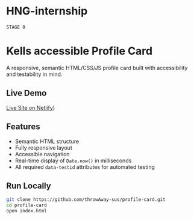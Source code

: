 # HNG-internship

    STAGE 0
     
# Kells accessible Profile Card

A responsive, semantic HTML/CSS/JS profile card built with accessibility and testability in mind.

## Live Demo
[Live Site on Netlify](https://kells-hng-stage0.netlify.app/))

## Features
- Semantic HTML structure
- Fully responsive layout
- Accessible navigation
- Real-time display of `Date.now()` in milliseconds
- All required `data-testid` attributes for automated testing

## Run Locally
```bash
git clone https://github.com/throwAway-sus/profile-card.git
cd profile-card
open index.html
